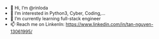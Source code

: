 - 👋 Hi, I’m @rinloda
- 👀 I’m interested in Python3, Cyber, Coding,...
- 🌱 I’m currently learning full-stack engineer
- 📫 Reach me on LinkenIn: https://www.linkedin.com/in/tan-nguyen-13061995/

<!---
rinloda/rinloda is a ✨ special ✨ repository because its `README.md` (this file) appears on your GitHub profile.
You can click the Preview link to take a look at your changes.
--->
